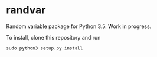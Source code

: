 # randvar
Random variable package for Python 3.5. Work in progress.

To install, clone this repository and run

    sudo python3 setup.py install

